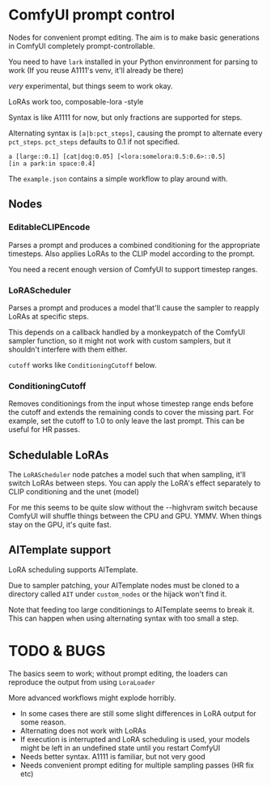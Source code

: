 # ComfyUI prompt control

Nodes for convenient prompt editing. The aim is to make basic generations in ComfyUI completely prompt-controllable.

You need to have `lark` installed in your Python envinronment for parsing to work (If you reuse A1111's venv, it'll already be there)

*very* experimental, but things seem to work okay.

LoRAs work too, composable-lora -style

Syntax is like A1111 for now, but only fractions are supported for steps.

Alternating syntax is `[a|b:pct_steps]`, causing the prompt to alternate every `pct_steps`. `pct_steps` defaults to 0.1 if not specified.

```
a [large::0.1] [cat|dog:0.05] [<lora:somelora:0.5:0.6>::0.5]
[in a park:in space:0.4]
```
The `example.json` contains a simple workflow to play around with.

## Nodes

### EditableCLIPEncode
Parses a prompt and produces a combined conditioning for the appropriate timesteps. Also applies LoRAs to the CLIP model according to the prompt.

You need a recent enough version of ComfyUI to support timestep ranges.

### LoRAScheduler
Parses a prompt and produces a model that'll cause the sampler to reapply LoRAs at specific steps.

This depends on a callback handled by a monkeypatch of the ComfyUI sampler function, so it might not work with custom samplers, but it shouldn't interfere with them either.

`cutoff` works like `ConditioningCutoff` below.

### ConditioningCutoff
Removes conditionings from the input whose timestep range ends before the cutoff and extends the remaining conds to cover the missing part. For example, set the cutoff to 1.0 to only leave the last prompt. This can be useful for HR passes.

## Schedulable LoRAs
The `LoRAScheduler` node patches a model such that when sampling, it'll switch LoRAs between steps. You can apply the LoRA's effect separately to CLIP conditioning and the unet (model)

For me this seems to be quite slow without the --highvram switch because ComfyUI will shuffle things between the CPU and GPU. YMMV. When things stay on the GPU, it's quite fast.

## AITemplate support
LoRA scheduling supports AITemplate. 

Due to sampler patching, your AITemplate nodes must be cloned to a directory called `AIT` under `custom_nodes` or the hijack won't find it.

Note that feeding too large conditionings to AITemplate seems to break it. This can happen when using alternating syntax with too small a step.

# TODO & BUGS

The basics seem to work; without prompt editing, the loaders can reproduce the output from using `LoraLoader`

More advanced workflows might explode horribly.

- In some cases there are still some slight differences in LoRA output for some reason.
- Alternating does not work with LoRAs
- If execution is interrupted and LoRA scheduling is used, your models might be left in an undefined state until you restart ComfyUI
- Needs better syntax. A1111 is familiar, but not very good
- Needs convenient prompt editing for multiple sampling passes (HR fix etc)
